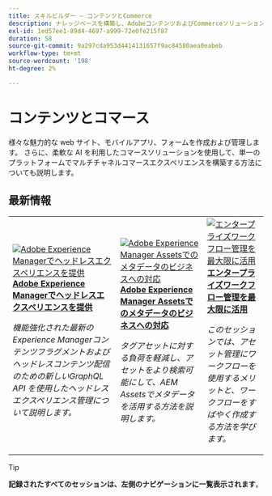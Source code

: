 ```yaml
---
title: スキルビルダー – コンテンツとCommerce
description: ナレッジベースを構築し、AdobeコンテンツおよびCommerceソリューションへの投資を最大限に活用するための録画ウェビナーシリーズ
exl-id: 1ed57ee1-89d4-4697-a999-72e0fe215f87
duration: 58
source-git-commit: 9a297cda953d4414131657f9ac84580aea0eabeb
workflow-type: tm+mt
source-wordcount: '198'
ht-degree: 2%

---
```


# コンテンツとコマース

様々な魅力的な web サイト、モバイルアプリ、フォームを作成および管理します。 さらに、柔軟な AI を利用したコマースソリューションを使用して、単一のプラットフォームでマルチチャネルコマースエクスペリエンスを構築する方法についても説明します。

## 最新情報

<table>
<tr>
  <td>
    <a href="https://experienceleague.adobe.com/docs/skill-builder-events/skill-builder/content-and-commerce/2022/headless.html?lang=ja">
      <img alt="Adobe Experience Managerでヘッドレスエクスペリエンスを提供" src="https://video.tv.adobe.com/v/343816?format=jpeg" />
    </a>
     <div>
      <a href="https://experienceleague.adobe.com/docs/skill-builder-events/skill-builder/content-and-commerce/2022/headless.html?lang=ja">
        <strong>Adobe Experience Managerでヘッドレスエクスペリエンスを提供 </strong>
      </a>
    </div>
    <p>
    <em> 機能強化された最新のExperience Managerコンテンツフラグメントおよびヘッドレスコンテンツ配信のための新しいGraphQL API を使用したヘッドレスエクスペリエンス管理について説明します。</em>
    <p>
  </td>
  <td>
    <a href="https://experienceleague.adobe.com/docs/skill-builder-events/skill-builder/content-and-commerce/2022/metadata.html?lang=ja">
      <img alt="Adobe Experience Manager Assetsでのメタデータのビジネスへの対応" src="https://video.tv.adobe.com/v/343815?format=jpeg" />
    </a>
     <div>
      <a href="https://experienceleague.adobe.com/docs/skill-builder-events/skill-builder/content-and-commerce/2022/metadata.html?lang=ja">
        <strong>Adobe Experience Manager Assetsでのメタデータのビジネスへの対応 </strong>
      </a>
    </div>
    <p>
    <em> タグアセットに対する負荷を軽減し、アセットをより検索可能にして、AEM Assetsでメタデータを活用する方法を説明します。</em>
    <p>
  </td>  
  <td>
    <a href="https://experienceleague.adobe.com/docs/skill-builder-events/skill-builder/content-and-commerce/2022/workflow.html?lang=ja">
      <img alt="エンタープライズワークフロー管理を最大限に活用" src="https://video.tv.adobe.com/v/343817?format=jpeg" />
    </a>
     <div>
      <a href="https://experienceleague.adobe.com/docs/skill-builder-events/skill-builder/content-and-commerce/2022/workflow.html?lang=ja">
        <strong> エンタープライズワークフロー管理を最大限に活用 </strong>
      </a>
    </div>
    <p>
    <em> このセッションでは、アセット管理にワークフローを使用するメリットと、ワークフローをすばやく作成する方法を学びます。</em>
    <p>
  </td>
</tr>
</table>

>[!TIP]
>
>**記録されたすべてのセッションは、左側のナビゲーションに一覧表示されます**。
